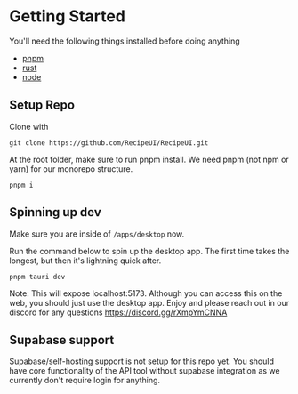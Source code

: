 # Getting Started

You'll need the following things installed before doing anything
- [pnpm](https://pnpm.io/installation) 
- [rust](https://www.rust-lang.org/tools/install)
- [node](https://nodejs.org/en/download)

## Setup Repo

Clone with

```
git clone https://github.com/RecipeUI/RecipeUI.git
``` 

At the root folder, make sure to run pnpm install. We need pnpm (not npm or yarn) for our monorepo structure.
```
pnpm i
```

## Spinning up dev
Make sure you are inside of `/apps/desktop` now.


Run the command below to spin up the desktop app. The first time takes the longest, but then it's lightning quick after.
```
pnpm tauri dev
```

Note: This will expose localhost:5173. Although you can access this on the web, you should just use the desktop app. Enjoy and please reach out in our discord for any questions https://discord.gg/rXmpYmCNNA

## Supabase support
Supabase/self-hosting support is not setup for this repo yet. You should have core functionality of the API tool without supabase integration as we currently don't require login for anything.
